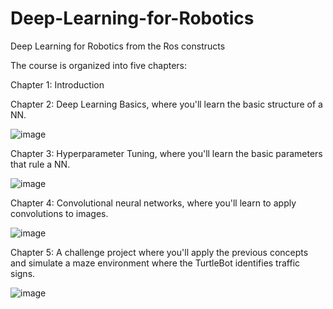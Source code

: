 # Deep-Learning-for-Robotics
Deep Learning for Robotics from the Ros constructs

The course is organized into five chapters:

Chapter 1: Introduction

Chapter 2: Deep Learning Basics, where you'll learn the basic structure of a NN.

![image](https://user-images.githubusercontent.com/20908007/174624156-bcb3b3be-8940-4ff0-86c1-4c0b15b3a740.png)

Chapter 3: Hyperparameter Tuning, where you'll learn the basic parameters that rule a NN.

![image](https://user-images.githubusercontent.com/20908007/174624229-8c74ce93-3939-4bb4-9bac-11c4b4661aa9.png)


Chapter 4: Convolutional neural networks, where you'll learn to apply convolutions to images.

![image](https://user-images.githubusercontent.com/20908007/174624267-087f36d1-67b1-4ffc-94c9-e93520fcd726.png)

Chapter 5: A challenge project where you'll apply the previous concepts and simulate a maze environment where the TurtleBot identifies traffic signs.

![image](https://user-images.githubusercontent.com/20908007/174624357-1a465ef4-cdec-42f9-8bc5-38d41d5eb2e2.png)
